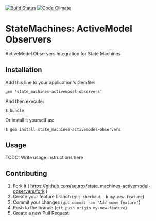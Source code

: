 [![Build Status](https://travis-ci.org/seuros/state_machines-activemodel-observers.svg?branch=master)](https://travis-ci.org/seuros/state_machines-activemodel-observers)
[![Code Climate](https://codeclimate.com/github/seuros/state_machines-activemodel-observers.png)](https://codeclimate.com/github/seuros/state_machines-activemodel-observers)
# StateMachines: ActiveModel Observers

ActiveModel Observers integration for State Machines

## Installation

Add this line to your application's Gemfile:

    gem 'state_machines-activemodel-observers'

And then execute:

    $ bundle

Or install it yourself as:

    $ gem install state_machines-activemodel-observers

## Usage

TODO: Write usage instructions here

## Contributing

1. Fork it ( https://github.com/seuros/state_machines-activemodel-observers/fork )
2. Create your feature branch (`git checkout -b my-new-feature`)
3. Commit your changes (`git commit -am 'Add some feature'`)
4. Push to the branch (`git push origin my-new-feature`)
5. Create a new Pull Request
